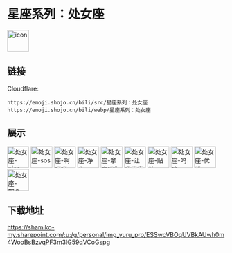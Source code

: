 # 星座系列：处女座
<img src="https://emoji.shojo.cn/bili/src/星座系列：处女座/icon.png" width="50" height="50" alt="icon">

## 链接
Cloudflare:
```
https://emoji.shojo.cn/bili/src/星座系列：处女座
https://emoji.shojo.cn/bili/webp/星座系列：处女座
```
## 展示
<img src="https://emoji.shojo.cn/bili/src/星座系列：处女座/处女座-nice.png" width="50" height="50" alt="处女座-nice">
<img src="https://emoji.shojo.cn/bili/src/星座系列：处女座/处女座-sos.png" width="50" height="50" alt="处女座-sos">
<img src="https://emoji.shojo.cn/bili/src/星座系列：处女座/处女座-啊呀呀.png" width="50" height="50" alt="处女座-啊呀呀">
<img src="https://emoji.shojo.cn/bili/src/星座系列：处女座/处女座-净化.png" width="50" height="50" alt="处女座-净化">
<img src="https://emoji.shojo.cn/bili/src/星座系列：处女座/处女座-拿来吧你.png" width="50" height="50" alt="处女座-拿来吧你">
<img src="https://emoji.shojo.cn/bili/src/星座系列：处女座/处女座-让我康康.png" width="50" height="50" alt="处女座-让我康康">
<img src="https://emoji.shojo.cn/bili/src/星座系列：处女座/处女座-贴贴.png" width="50" height="50" alt="处女座-贴贴">
<img src="https://emoji.shojo.cn/bili/src/星座系列：处女座/处女座-呜呜.png" width="50" height="50" alt="处女座-呜呜">
<img src="https://emoji.shojo.cn/bili/src/星座系列：处女座/处女座-优雅.png" width="50" height="50" alt="处女座-优雅">
<img src="https://emoji.shojo.cn/bili/src/星座系列：处女座/处女座-啊？.png" width="50" height="50" alt="处女座-啊？">

## 下载地址

https://shamiko-my.sharepoint.com/:u:/g/personal/img_yuru_pro/ESSwcVBOqUVBkAUwh0m4WooBsBzvqPF3m3lG59qVCoGspg
